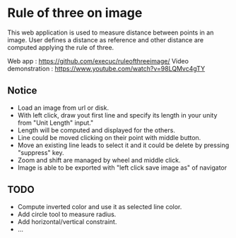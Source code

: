Rule of three on image
==========

This web application is used to measure distance between points in an image. User defines a distance as reference and other distance are computed applying the rule of three.

Web app : https://github.com/execuc/ruleofthreeimage/
Video demonstration : https://www.youtube.com/watch?v=98LQMvc4gTY

Notice
--------------------

 * Load an image from url or disk.
 * With left click, draw yout first line and specify its length in your unity from "Unit Length" input."
 * Length will be computed and displayed for the others.
 * Line could be moved clicking on their point with middle button.
 * Move an existing line leads to select it and it could be delete by pressing "suppress" key.
 * Zoom and shift are managed by wheel and middle click.
 * Image is able to be exported with \"left click save image as\" of navigator

TODO
--------------------

 * Compute inverted color and use it as selected line color.
 * Add circle tool to measure radius.
 * Add horizontal/vertical constraint.
 * ...